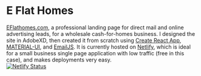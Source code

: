 # E Flat Homes

[EFlathomes.com](https://eflathomes.com), a professional landing page for direct mail and online advertising leads, for a wholesale cash-for-homes business. I designed the site in AdobeXD, then created it from scratch using [Create React App](https://github.com/facebook/create-react-app), [MATERIAL-UI](https://material-ui.com), and [EmailJS](https://www.emailjs.com). It is currently hosted on [Netlify](https://www.netlify.com/), which is ideal for a small business single page application with low traffic (free in this case), and makes deployments very easy.  
[![Netlify Status](https://api.netlify.com/api/v1/badges/6c711a1b-0b8f-485c-8e58-e4e36f54e7cd/deploy-status)](https://app.netlify.com/sites/unruffled-kalam-d1b543/deploys)
